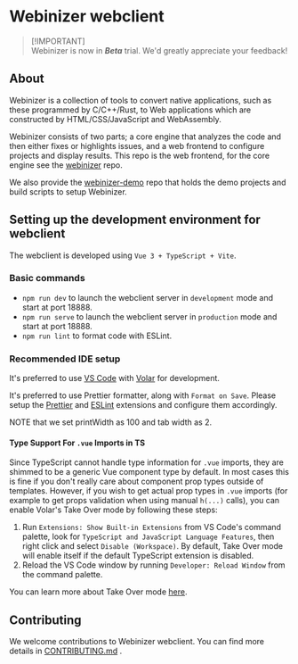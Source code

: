 # Webinizer webclient

> [!IMPORTANT]\
> Webinizer is now in **_Beta_** trial. We'd greatly appreciate your feedback!

## About

Webinizer is a collection of tools to convert native applications, such as these programmed by
C/C++/Rust, to Web applications which are constructed by HTML/CSS/JavaScript and WebAssembly.

Webinizer consists of two parts; a core engine that analyzes the code and then either fixes or
highlights issues, and a web frontend to configure projects and display results. This repo is the
web frontend, for the core engine see the [webinizer](https://github.com/intel/webinizer) repo.

We also provide the [webinizer-demo](https://github.com/intel/webinizer-demo) repo that holds the
demo projects and build scripts to setup Webinizer.

## Setting up the development environment for webclient

The webclient is developed using `Vue 3 + TypeScript + Vite`.

### Basic commands

- `npm run dev` to launch the webclient server in `development` mode and start at port 18888.
- `npm run serve` to launch the webclient server in `production` mode and start at port 18888.
- `npm run lint` to format code with ESLint.

### Recommended IDE setup

It's preferred to use [VS Code](https://code.visualstudio.com/) with
[Volar](https://marketplace.visualstudio.com/items?itemName=Vue.volar) for development.

It's preferred to use Prettier formatter, along with `Format on Save`. Please setup the
[Prettier](https://marketplace.visualstudio.com/items?itemName=esbenp.prettier-vscode) and
[ESLint](https://marketplace.visualstudio.com/items?itemName=dbaeumer.vscode-eslint) extensions and
configure them accordingly.

NOTE that we set printWidth as 100 and tab width as 2.

#### Type Support For `.vue` Imports in TS

Since TypeScript cannot handle type information for `.vue` imports, they are shimmed to be a generic
Vue component type by default. In most cases this is fine if you don't really care about component
prop types outside of templates. However, if you wish to get actual prop types in `.vue` imports
(for example to get props validation when using manual `h(...)` calls), you can enable Volar's Take
Over mode by following these steps:

1. Run `Extensions: Show Built-in Extensions` from VS Code's command palette, look for
   `TypeScript and JavaScript Language Features`, then right click and select `Disable (Workspace)`.
   By default, Take Over mode will enable itself if the default TypeScript extension is disabled.
2. Reload the VS Code window by running `Developer: Reload Window` from the command palette.

You can learn more about Take Over mode
[here](https://github.com/johnsoncodehk/volar/discussions/471).

## Contributing

We welcome contributions to Webinizer webclient. You can find more details in
[CONTRIBUTING.md](CONTRIBUTING.md) .
